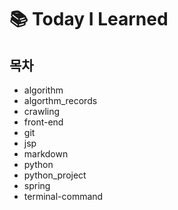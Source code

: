# :books: Today I Learned

## 목차

- algorithm
- algorthm_records
- crawling
- front-end
- git
- jsp
- markdown
- python
- python_project
- spring
- terminal-command


